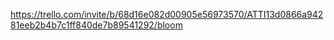 https://trello.com/invite/b/68d16e082d00905e56973570/ATTI13d0866a94281eeb2b4b7c1ff840de7b89541292/bloom


